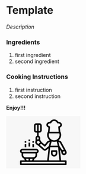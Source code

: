 # Template

*Description*

### Ingredients
1. first ingredient
2. second ingredient

### Cooking Instructions

1. first instruction
2. second instruction

**Enjoy!!!**

<img src="https://github.com/jddemcher/TallGuyCooking/blob/master/iconfile.png" width="200">

